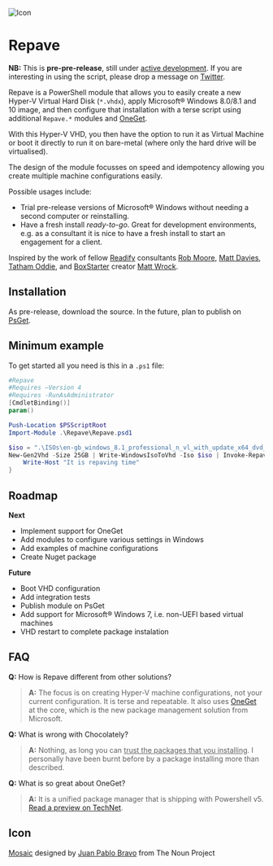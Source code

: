![Icon](https://raw.github.com/dennisroche/Repave/master/icon.png)

Repave
==========

**NB:** This is **pre-pre-release**, still under <u>active development</u>. If you are interesting in using the script, please drop a message on [Twitter](https://twitter.com/dennisroche).

Repave is a PowerShell module that allows you to easily create a new Hyper-V Virtual Hard Disk (`*.vhdx`), apply Microsoft® Windows 8.0/8.1 and 10 image, and then configure that installation with a terse script using additional `Repave.*` modules and [OneGet](https://github.com/OneGet/).

With this Hyper-V VHD, you then have the option to run it as Virtual Machine or boot it directly to run it on bare-metal (where only the hard drive will be virtualised).

The design of the module focusses on speed and idempotency allowing you create multiple machine configurations easily.

Possible usages include:

* Trial pre-release versions of Microsoft® Windows without needing a second computer or reinstalling.
* Have a fresh install *ready-to-go*. Great for development environments, e.g. as a consultant it is nice to have a fresh install to start an engagement for a client.

Inspired by the work of fellow [Readify](http://readify.net/) consultants [Rob Moore](https://twitter.com/robdmoore), [Matt Davies](https://twitter.com/mdaviesnet), [Tatham Oddie](https://twitter.com/tathamoddie), and [BoxStarter](http://boxstarter.org/) creator [Matt Wrock](https://twitter.com/mwrockx).


Installation
---------------

As pre-release, download the source. In the future, plan to publish on [PsGet](http://psget.net/).


Minimum example
---------------

To get started all you need is this in a `.ps1` file:

```powershell
#Repave
#Requires –Version 4
#Requires -RunAsAdministrator
[CmdletBinding()]
param()

Push-Location $PSScriptRoot
Import-Module .\Repave\Repave.psd1

$iso = ".\ISOs\en-gb_windows_8.1_professional_n_vl_with_update_x64_dvd_4050338.iso"
New-Gen2Vhd -Size 25GB | Write-WindowsIsoToVhd -Iso $iso | Invoke-Repave -InstallScript {
    Write-Host "It is repaving time"
}
```	

Roadmap
---------------

**Next**

* Implement support for OneGet
* Add modules to configure various settings in Windows
* Add examples of machine configurations
* Create Nuget package

**Future**

* Boot VHD configuration
* Add integration tests
* Publish module on PsGet
* Add support for Microsoft® Windows 7, i.e. non-UEFI based virtual machines
* VHD restart to complete package instalation

FAQ
---------------

**Q:** How is Repave different from other solutions?
> **A:** The focus is on creating Hyper-V machine configurations, not your current configuration. It is terse and repeatable. It also uses [OneGet](https://github.com/OneGet/) at the core, which is the new package management solution from Microsoft.

**Q:** What is wrong with Chocolately?
> **A:** Nothing, as long you can <u>trust the packages that you installing</u>. I personally have been burnt before by a package installing more than described. 

**Q:** What is so great about OneGet?
> **A:** It is a unified package manager that is shipping with Powershell v5. [Read a preview on TechNet](http://blogs.technet.com/b/windowsserver/archive/2014/04/03/windows-management-framework-v5-preview.aspx).


Icon
---------------

[Mosaic](http://thenounproject.com/term/mosaic/17953/) designed by [Juan Pablo Bravo](http://thenounproject.com/bravo/) from The Noun Project
